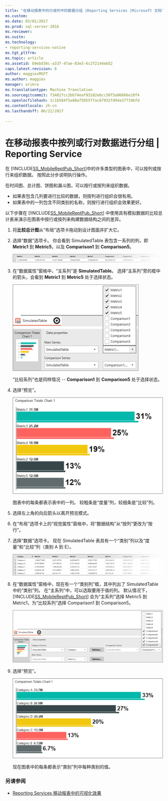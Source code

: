 ```yaml
---
title: "在移动报表中的行或列中的数据分组 |Reporting Services |Microsoft 文档"
ms.custom: 
ms.date: 03/01/2017
ms.prod: sql-server-2016
ms.reviewer: 
ms.suite: 
ms.technology:
- reporting-services-native
ms.tgt_pltfrm: 
ms.topic: article
ms.assetid: b9ebd36c-a337-47ae-83e5-6c2f2144eb52
caps.latest.revision: 6
author: maggiesMSFT
ms.author: maggies
manager: erikre
ms.translationtype: Machine Translation
ms.sourcegitcommit: f3481fcc2bb74eaf93182e6cc58f5a06666e10f4
ms.openlocfilehash: 1c1b584f5a88af5055ffac67932fd94a37734bfd
ms.contentlocale: zh-cn
ms.lasthandoff: 06/22/2017

---
```

# <a name="group-data-by-columns-or-rows-in-a-mobile-report--reporting-services"></a>在移动报表中按列或行对数据进行分组 | Reporting Service
在 [!INCLUDE[SS_MobileReptPub_Short](../../includes/ss-mobilereptpub-short.md)]中的许多类型的图表中，可以按列或按行来组织数据。 按照此分步说明执行操作。

在时间图、总计图、饼图和漏斗图，可以按行或按列来组织数据。 
* 如果表包含几列要进行比较的数据，则按列进行组织会很有用。 
* 如果表中的一列包含不同类别的名称，则按行进行组织会效果更好。 

以下步骤在 [!INCLUDE[SS_MobileReptPub_Short](../../includes/ss-mobilereptpub-short.md)] 中使用具有模拟数据的比较总计表来演示在图表中按行或按列来构建数据结构之间的差异。  

1. 将**比较总计图**从“布局”选项卡拖动到设计图面并扩大它。

2. 选择“数据”选项卡。 你会看到 SimulatedTable 表包含一系列的列，即 **Metric1** 到 **Metric5**，以及 **Comparison1** 到 **Comparison5**。 

   ![mobile-report-data-group-column](../../reporting-services/mobile-reports/media/mobile-report-data-group-column.png)

3. 在“数据属性”窗格中，“主系列”是 **SimulatedTable**。 选择“主系列”旁的框中的箭头，会看到 **Metric1** 到 **Metric5** 处于选择状态。

   ![mobile-report-properties-columns](../../reporting-services/mobile-reports/media/mobile-report-properties-columns.png)

   “比较系列”也是同样情况   -- **Comparison1** 到 **Comparison5** 处于选择状态。
   
4. 选择“预览”。

   ![mobile-report-chart-by-columns](../../reporting-services/mobile-reports/media/mobile-report-chart-by-columns.png)

   图表中的每条都表示表中的一列。 较粗条是“度量”列，较细条是“比较”列。

5. 选择左上角的向后箭头以离开预览模式。

6. 在“布局”选项卡上的“视觉属性”窗格中，将“数据结构”从“按列”更改为“按行”。  

7. 选择“数据”选项卡。 现在 SimulatedTable 表具有一个“类别”列以及“度量”和“比较”列（类别 A 到 E）。 

   ![mobile-report-data-group-rows](../../reporting-services/mobile-reports/media/mobile-report-data-group-rows.png)

8.  在“数据属性”窗格中，现在有一个“类别列”框，其中列出了 SimulatedTable 中的“类别”列。 在“主系列”中，可以选取要用于值的列。 默认情况下， [!INCLUDE[SS_MobileReptPub_Short](../../includes/ss-mobilereptpub-short.md)] 会为“主系列”选择 Metric5 到 Metric1，为“比较系列”选择 Comparison1 到 Comparison5。 

    ![mobile-report-properties-rows](../../reporting-services/mobile-reports/media/mobile-report-properties-rows.png)

9. 选择“预览”。

   ![mobile-report-chart-by-rows](../../reporting-services/mobile-reports/media/mobile-report-chart-by-rows.png)

   现在图表中的每条都表示“类别”列中每种类别的值。

### <a name="see-also"></a>另请参阅
* [Reporting Services 移动报表中的可视化效果](../../reporting-services/mobile-reports/add-visualizations-to-reporting-services-mobile-reports.md)
